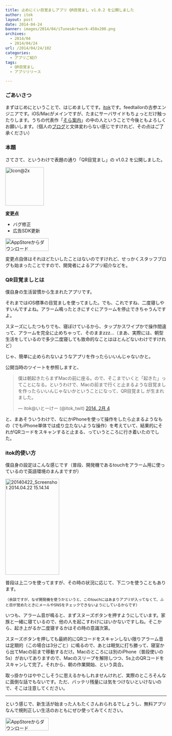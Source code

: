 ```yaml
---
title: 止めにくい目覚ましアプリ QR目覚まし v1.0.2 を公開しました
author: itok
layout: post
date: 2014-04-24
banner: images/2014/04/iTunesArtwork-450x200.png
archives:
  - 2014/04
  - 2014/04/24
url: /2014/04/24/102
categories:
  - アプリご紹介
tags:
  - QR目覚まし
  - アプリリリース

---
```

### ごあいさつ

まずはじめにということで、はじめましてです。<a href="https://twitter.com/itok\_twit" target=\_blank>itok</a>です。feedtailorの古参エンジニアです。iOS/Macがメインですが、たまにサーバサイドもちょっとだけ触ったりします。うちの代表作「<a href="http://sora-annai.jp/" target=_blank>そら案内</a>」の中の人ということで今後ともよろしくお願いします。（個人の<a href="http://itok.jp/" target=_blank>ブログ</a>と文体変わらない感じですけれど、その点はご了承ください）

### 本題

さてさて、というわけで表題の通り「QR目覚まし」の v1.0.2 を公開しました。

<a href="https://itunes.apple.com/jp/app/id766097130" target=_blank><img src="/images/2014/04/53394b992df5454fdee0c605c1cb73a2.png" alt="Icon@2x" width="120" height="120" class="alignnone size-full wp-image-106" /></a>

**変更点**

  * バグ修正
  * 広告SDK更新

<a href="https://itunes.apple.com/jp/app/id766097130" target=_blank><img src="/images/2014/04/Download_on_the_App_Store_Badge_JP_135x40_1004.png" alt="AppStoreからダウンロード" width="135" height="40" class="alignnone size-full wp-image-58" /></a>

変更点自体はそれほどたいしたことはないのですけれど、せっかくスタッフブログも始まったことですので、開発者によるアプリ紹介などを。

### QR目覚ましとは

僕自身の生活習慣から生まれたアプリです。

それまではiOS標準の目覚ましを使ってました。でも、これですね、二度寝しやすいんですよね。アラーム鳴ったときにすぐにアラームを停止できちゃうんですよ。

スヌーズにしたつもりでも、寝ぼけているから、タップかスワイプかで操作間違って、アラームを完全に止めちゃって、そのままzzz&#8230;（まあ、実際には、朝型生活をしているので多少二度寝しても致命的なことはほとんどないわけですけれど）

じゃ、簡単に止められないようなアプリを作ったらいいんじゃないかと。

公開当時のツイートを参照しますと、

<blockquote class="twitter-tweet" lang="ja">
  <p>
    僕は朝起きたらまずMacの前に座る。ので、そこまでいくと「起きた」ってことになる。というわけで、Macの前まで行くと止まるような目覚ましを作ったらいいんじゃないかということになって、QR目覚まし が生まれました。
  </p>
  
  <p>
    &mdash; itok@いとーけー (@itok_twit) <a href="https://twitter.com/itok_twit/statuses/430493584882536448">2014, 2月 4</a>
  </p>
</blockquote>



と、まあそういうわけで、なにかiPhoneを使って操作をしたら止まるようなもの（でもiPhone単体では成り立たないような操作）を考えていて、結果的にそれがQRコードをスキャンすると止まる、っていうところに行き着いたのでした。

### itok的使い方

僕自身の設定はこんな感じです（普段、開発機であるtouchをアラーム用に使っているので英語環境のまんまですが）

[<img src="/images/2014/04/20140422_Screenshot-2014.04.22-15.14.14-168x300.png" alt="20140422_Screenshot 2014.04.22 15.14.14" width="168" height="300" class="alignnone size-medium wp-image-103" />](/images/2014/04/20140422_Screenshot-2014.04.22-15.14.14.png)

普段は上二つを使ってますが、その時の状況に応じて、下二つを使うこともあります。

<small>（余談ですが、なぜ開発機を使うかというと、このtouchにはあまりアプリが入ってなくて、ふと目が覚めたときにメールやSNSをチェックできないようにしているからです）</small>

いつも、アラーム音が鳴ると、まずスヌーズボタンを押すようにしています。家族と一緒に寝ているので、他の人を起こすわけにはいかないですしね。そこから、起き上がるか二度寝するかはその時の意識次第。

スヌーズボタンを押しても最終的にQRコードをスキャンしない限りアラーム音は定期的（この場合は3分ごと）に鳴るので、あとは眠気に打ち勝って、寝室から出てMacの前まで移動するだけ。Macのところには別のiPhone（普段使いの5s）がおいてありますので、Macのスリープを解除しつつ、5s上のQRコードをスキャンして完了。それから、朝の作業開始、という具合。

取っ掛かりはややこしそうに思えるかもしれませんけれど、実際のところそんなに面倒な話でもないです。ただ、バッテリ残量には気をつけないといけないので、そこは注意してください。

* * *

という感じで、新生活が始まった人もたくさんおられるでしょうし、無料アプリなんで規則正しい生活のおともにぜひ使ってみてください。

<a href="https://itunes.apple.com/jp/app/id766097130" target=_blank><img src="/images/2014/04/Download_on_the_App_Store_Badge_JP_135x40_1004.png" alt="AppStoreからダウンロード" width="135" height="40" class="alignnone size-full wp-image-58" /></a>